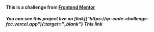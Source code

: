 <h4>This is a challenge from <a href="https://www.frontendmentor.io/challenges/qr-code-component-iux_sIO_H">Frontend Mentor</a></h4>
<h5>You can see this project live on [link]("https://qr-code-challenge-fcc.vercel.app"){:target="_blank"} This link</a></h5>


